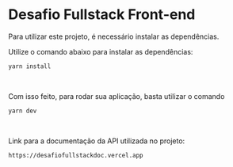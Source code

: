 # Desafio Fullstack Front-end

Para utilizar este projeto, é necessário instalar as dependências.


Utilize o comando abaixo para instalar as dependências:

````
yarn install
````
<br>

Com isso feito, para rodar sua aplicação, basta utilizar o comando
````
yarn dev
````

<br>

Link para a documentação da API utilizada no projeto:

````
https://desafiofullstackdoc.vercel.app
````
